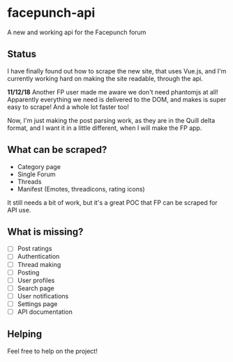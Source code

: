# facepunch-api
A new and working api for the Facepunch forum


## Status
I have finally found out how to scrape the new site, that uses Vue.js, and I'm currently working hard on making the site readable, through the api.

**11/12/18**
Another FP user made me aware we don't need phantomjs at all! Apparently everything we need is delivered to the DOM, and makes is super easy to scrape! And a whole lot faster too!

Now, I'm just making the post parsing work, as they are in the Quill delta format, and I want it in a little different, when I will make the FP app.

## What can be scraped?
- Category page
- Single Forum
- Threads
- Manifest (Emotes, threadicons, rating icons)

It still needs a bit of work, but it's a great POC that FP can be scraped for API use.

## What is missing?
- [ ] Post ratings
- [ ] Authentication
- [ ] Thread making
- [ ] Posting
- [ ] User profiles
- [ ] Search page
- [ ] User notifications
- [ ] Settings page
- [ ] API documentation

## Helping
Feel free to help on the project! 
